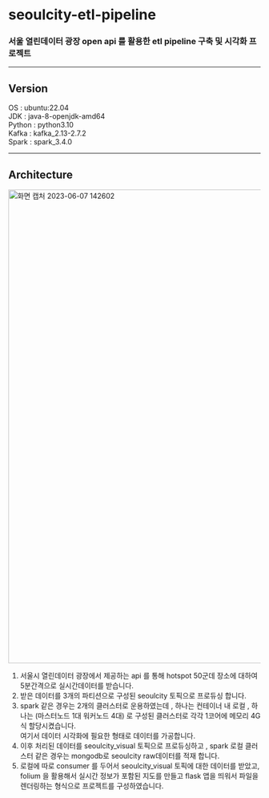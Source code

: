 
# seoulcity-etl-pipeline 
### 서울 열린데이터 광장 open api 를 활용한 etl pipeline 구축 및 시각화 프로젝트
---

## Version
OS : ubuntu:22.04 <br>
JDK : java-8-openjdk-amd64 <br>
Python : python3.10 <br>
Kafka : kafka_2.13-2.7.2 <br>
Spark : spark_3.4.0 <br>



---
## Architecture
<img width="945" alt="화면 캡처 2023-06-07 142602" src="https://github.com/siho-song/seoulcity-etl-pipeline/assets/79968994/2d152193-eae0-40f1-a560-ccea2e8950cb"> <br>

1. 서울시 열린데이터 광장에서 제공하는 api 를 통해 hotspot 50군데 장소에 대하여 5분간격으로 실시간데이터를 받습니다. <br> 
2. 받은 데이터를 3개의 파티션으로 구성된 seoulcity 토픽으로 프로듀싱 합니다. <br>
3. spark 같은 경우는 2개의 클러스터로 운용하였는데 , 하나는 컨테이너 내 로컬 , 하나는 (마스터노드 1대 워커노드 4대) 로 구성된 클러스터로  각각 1코어에 메모리 4G 식 할당시켰습니다. <br>
여기서 데이터 시각화에 필요한 형태로 데이터를 가공합니다. <br>
4. 이후 처리된 데이터를 seoulcity_visual 토픽으로 프로듀싱하고 , spark 로컬 클러스터 같은 경우는 mongodb로 seoulcity raw데이터를 적재 합니다. <br>
5. 로컬에 따로 consumer 를 두어서 seoulcity_visual 토픽에 대한 데이터를 받았고, folium 을 활용해서 실시간 정보가 포함된 지도를 만들고 flask 앱을 띄워서 파일을 렌더링하는 형식으로 프로젝트를 구성하였습니다. <br>





